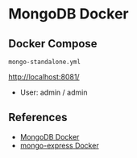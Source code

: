 # MongoDB Docker

## Docker Compose
`mongo-standalone.yml`

[http://localhost:8081/](http://localhost:8081/)

- User: admin / admin

## References
- [MongoDB Docker](https://hub.docker.com/_/mongo)
- [mongo-express Docker](https://hub.docker.com/_/mongo-express/)